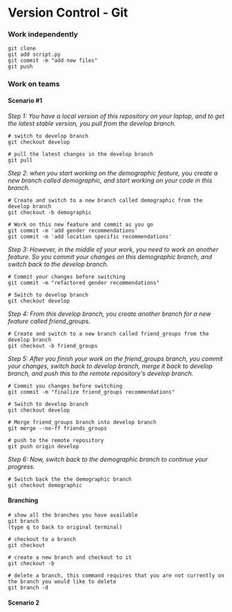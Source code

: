 # Version Control - Git 

### Work independently

```
git clone 
git add script.py
git commit -m "add new files"
git push
```  
  
### Work on teams

#### Scenario #1

*Step 1: You have a local version of this repository on your laptop, and to get the latest stable version, you pull from the develop branch.*  

```
# switch to develop branch  
git checkout develop
```  

```
# pull the latest changes in the develop branch  
git pull
```

*Step 2: when you start working on the demographic feature, you create a new branch called demographic, and start working on your code in this branch.*  

```
# Create and switch to a new branch called demographic from the develop branch
git checkout -b demographic
```  
  
```
# Work on this new feature and commit as you go  
git commit -m 'add gender recommendations'
git commit -m 'add location specific recommendations'
```  
  
*Step 3: However, in the middle of your work, you need to work on another feature. So you commit your changes on this demographic branch, and switch back to the develop branch.*  
  
```
# Commit your changes before switching
git commit -m "refactored gender recommendations"
```  
  
```
# Switch to develop branch
git checkout develop
```  

*Step 4: From this develop branch, you create another branch for a new feature called friend_groups.*  
  
```
# Create and switch to a new branch called friend_groups from the develop branch
git checkout -b friend_groups
```  
  
*Step 5: After you finish your work on the friend_groups branch, you commit your changes, switch back to develop branch, merge it back to develop branch, and push this to the remote repository's develop branch.*  
  
```
# Commit you changes before switching
git commit -m "finalize friend_groups recommendations"

# Switch to develop branch
git checkout develop

# Merge friend_groups branch into develop branch
git merge --no-ff friends_groups

# push to the remote repository
git push origin develop
```  
  
*Step 6: Now, switch back to the demographic branch to continue your progress.*  
  
```
# Switch back the the demographic branch
git checkout demographic
```  
  
#### Branching

```
# show all the branches you have available
git branch
(type q to back to original terminal)
```  
  
```
# checkout to a branch
git checkout  

# create a new branch and checkout to it
git checkout -b
```  
  
```
# delete a branch, this command requires that you are not currently on the branch you would like to delete
git branch -d
```
  
#### Scenario 2


